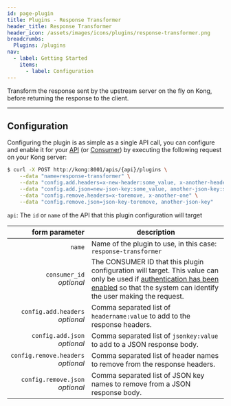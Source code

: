 ```yaml
---
id: page-plugin
title: Plugins - Response Transformer
header_title: Response Transformer
header_icon: /assets/images/icons/plugins/response-transformer.png
breadcrumbs:
  Plugins: /plugins
nav:
  - label: Getting Started
    items:
      - label: Configuration
---
```


Transform the response sent by the upstream server on the fly on Kong, before returning the response to the client.

----

## Configuration

Configuring the plugin is as simple as a single API call, you can configure and enable it for your [API][api-object] (or [Consumer][consumer-object]) by executing the following request on your Kong server:

```bash
$ curl -X POST http://kong:8001/apis/{api}/plugins \
    --data "name=response-transformer" \
    --data "config.add.headers=x-new-header:some_value, x-another-header:some_value" \
    --data "config.add.json=new-json-key:some_value, another-json-key:some_value" \
    --data "config.remove.headers=x-toremove, x-another-one" \
    --data "config.remove.json=json-key-toremove, another-json-key"
```

`api`: The `id` or `name` of the API that this plugin configuration will target

form parameter                        | description
---:                                  | ---
`name`                                | Name of the plugin to use, in this case: `response-transformer`
`consumer_id`<br>*optional*           | The CONSUMER ID that this plugin configuration will target. This value can only be used if [authentication has been enabled][faq-authentication] so that the system can identify the user making the request.
`config.add.headers`<br>*optional*     | Comma separated list of `headername:value` to add to the response headers.
`config.add.json`<br>*optional*        | Comma separated list of `jsonkey:value` to add to a JSON response body.
`config.remove.headers`<br>*optional*  | Comma separated list of header names to remove from the response headers.
`config.remove.json`<br>*optional*     | Comma separated list of JSON key names to remove from a JSON response body.

[api-object]: /docs/latest/admin-api/#api-object
[consumer-object]: /docs/latest/admin-api/#consumer-object
[configuration]: /docs/latest/configuration
[faq-authentication]: /about/faq/#how-can-i-add-an-authentication-layer-on-a-microservice/api?
